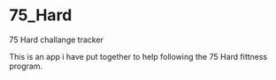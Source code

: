 # 75_Hard
75 Hard challange tracker

This is an app i have put together to help following the 75 Hard fittness program.
